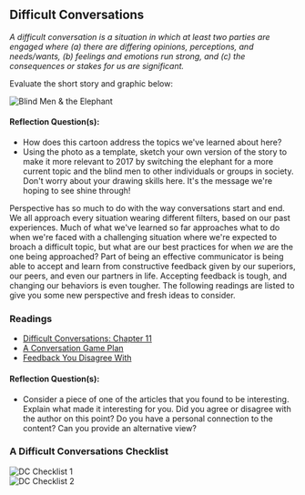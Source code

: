 ## Difficult Conversations

*A difficult conversation is a situation in which at least two parties are engaged where (a) there are differing opinions, perceptions, and needs/wants, (b) feelings and emotions run strong, and (c) the consequences or stakes for us are significant.*

Evaluate the short story and graphic below:

![Blind Men & the Elephant](https://s-media-cache-ak0.pinimg.com/originals/62/ce/e1/62cee1cca5a056b244781678c9d14202.jpg)

#### Reflection Question(s):
* How does this cartoon address the topics we've learned about here?
* Using the photo as a template, sketch your own version of the story to make it more relevant to 2017 by switching the elephant for a more current topic and the blind men to other individuals or groups in society. Don't worry about your drawing skills here. It's the message we're hoping to see shine through!

Perspective has so much to do with the way conversations start and end. We all approach every situation wearing different filters, based on our past experiences. Much of what we've learned so far approaches what to do when we're faced with a challenging situation where we're expected to broach a difficult topic, but what are our best practices for when *we* are the one being approached? Part of being an effective communicator is being able to accept and learn from constructive feedback given by our superiors, our peers, and even our partners in life. Accepting feedback is tough, and changing our behaviors is even tougher. The following readings are listed to give you some new perspective and fresh ideas to consider.

### Readings
* [Difficult Conversations: Chapter 11](https://drive.google.com/drive/folders/0B4tJ99VNjsfSRU1HektVTzdmbG8?usp=sharing)
* [A Conversation Game Plan](https://hbr.org/2017/04/a-game-plan-for-that-conversation-youve-been-putting-off)
* [Feedback You Disagree With](https://hbr.org/2017/04/responding-to-feedback-you-disagree-with)


#### Reflection Question(s):
* Consider a piece of one of the articles that you found to be interesting. Explain what made it interesting for you. Did you agree or disagree with the author on this point? Do you have a personal connection to the content? Can you provide an alternative view?  


### A Difficult Conversations Checklist  
![DC Checklist 1](http://imgur.com/a/jWydg)  
![DC Checklist 2](http://imgur.com/a/j4y5N)  
